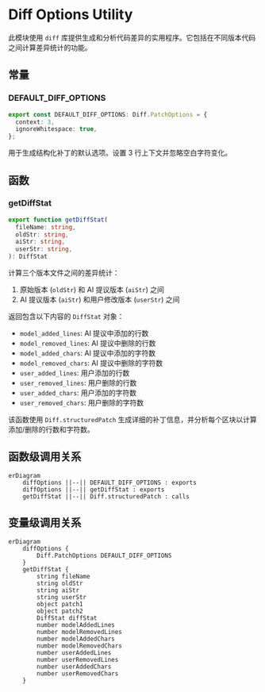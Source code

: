 # Diff Options Utility

此模块使用 `diff` 库提供生成和分析代码差异的实用程序。它包括在不同版本代码之间计算差异统计的功能。

## 常量

### DEFAULT_DIFF_OPTIONS
```ts
export const DEFAULT_DIFF_OPTIONS: Diff.PatchOptions = {
  context: 3,
  ignoreWhitespace: true,
};
```
用于生成结构化补丁的默认选项。设置 3 行上下文并忽略空白字符变化。

## 函数

### getDiffStat
```ts
export function getDiffStat(
  fileName: string,
  oldStr: string,
  aiStr: string,
  userStr: string,
): DiffStat
```
计算三个版本文件之间的差异统计：
1. 原始版本 (`oldStr`) 和 AI 提议版本 (`aiStr`) 之间
2. AI 提议版本 (`aiStr`) 和用户修改版本 (`userStr`) 之间

返回包含以下内容的 `DiffStat` 对象：
- `model_added_lines`: AI 提议中添加的行数
- `model_removed_lines`: AI 提议中删除的行数
- `model_added_chars`: AI 提议中添加的字符数
- `model_removed_chars`: AI 提议中删除的字符数
- `user_added_lines`: 用户添加的行数
- `user_removed_lines`: 用户删除的行数
- `user_added_chars`: 用户添加的字符数
- `user_removed_chars`: 用户删除的字符数

该函数使用 `Diff.structuredPatch` 生成详细的补丁信息，并分析每个区块以计算添加/删除的行数和字符数。

## 函数级调用关系

```mermaid
erDiagram
    diffOptions ||--|| DEFAULT_DIFF_OPTIONS : exports
    diffOptions ||--|| getDiffStat : exports
    getDiffStat ||--|| Diff.structuredPatch : calls
```

## 变量级调用关系

```mermaid
erDiagram
    diffOptions {
        Diff.PatchOptions DEFAULT_DIFF_OPTIONS
    }
    getDiffStat {
        string fileName
        string oldStr
        string aiStr
        string userStr
        object patch1
        object patch2
        DiffStat diffStat
        number modelAddedLines
        number modelRemovedLines
        number modelAddedChars
        number modelRemovedChars
        number userAddedLines
        number userRemovedLines
        number userAddedChars
        number userRemovedChars
    }
```